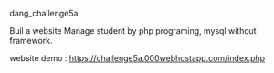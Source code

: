 dang_challenge5a

Buil a website Manage student by php programing, mysql without framework.

website demo : https://challenge5a.000webhostapp.com/index.php
